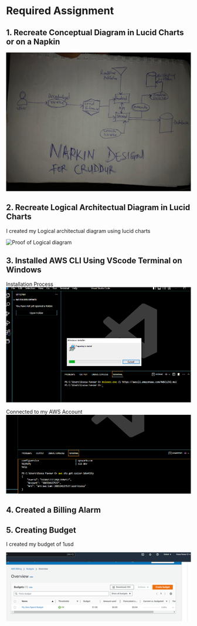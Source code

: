 # Required Assignment

## 1. Recreate Conceptual Diagram in Lucid Charts or on a Napkin

![Proof of Napkin Design](assets/Cruddur%20Napkin%20Design.jpg)


## 2. Recreate Logical Architectual Diagram in Lucid Charts

I created my Logical architectual diagram using lucid charts 

![Proof of Logical diagram](aassets/Logical%20Architecture%20-%20Logical%20Design.jpeg)


## 3. Installed AWS CLI Using VScode Terminal on Windows

Installation Process
![Proof of Installation](assets/Installing%20AWS%20CLI%20Using%20VScode%20Terminal.png)

Connected to my AWS Account
![Prrof of Configuration](assets/AWS%20CLI%20Installed%20and%20working.png)


## 4. Created a Billing Alarm


## 5. Creating Budget

I created my budget of 1usd

![See Proof Here](assets/AWS%20Budgets.png)
